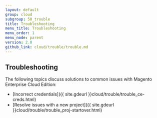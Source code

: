 ```yaml
---
layout: default
group: cloud
subgroup: 50_trouble
title: Troubleshooting
menu_title: Troubleshooting
menu_order: 1
menu_node: parent
version: 2.0
github_link: cloud/trouble/trouble.md
---
```


## Troubleshooting
The following topics discuss solutions to common issues with Magento Enterprise Cloud Edition:

*	[Incorrect credentials]({{ site.gdeurl }}cloud/trouble/trouble_ce-creds.html)
*	[Resolve issues with a new project]({{ site.gdeurl }}cloud/trouble/trouble_proj-startover.html)
